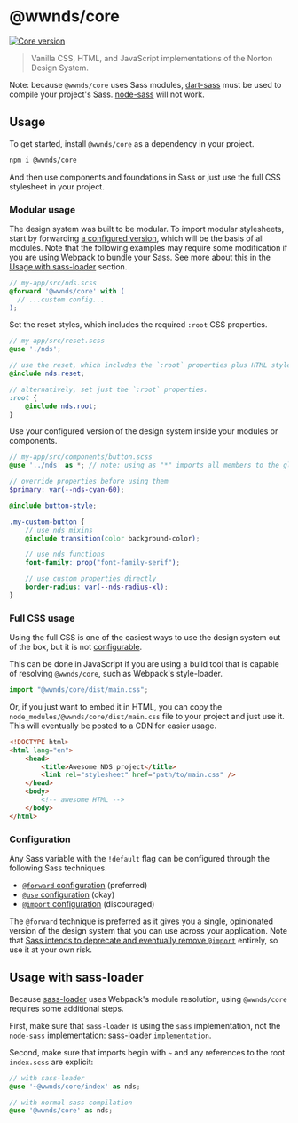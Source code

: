 # @wwnds/core

[![Core version](https://img.shields.io/npm/v/@wwnds/core?label=%40wwnds%2Fcore)](https://www.npmjs.com/package/@wwnds/core)

> Vanilla CSS, HTML, and JavaScript implementations of the Norton Design System.

Note: because `@wwnds/core` uses Sass modules, [dart-sass](https://github.com/sass/dart-sass)
must be used to compile your project's Sass. [node-sass](https://github.com/sass/node-sass) will not work.

## Usage

To get started, install `@wwnds/core` as a dependency in your project.

```sh
npm i @wwnds/core
```

And then use components and foundations in Sass or just use the full CSS stylesheet in your project.

### Modular usage

The design system was built to be modular.
To import modular stylesheets, start by forwarding [a configured version](#configuration), which will be the basis of all modules.
Note that the following examples may require some modification if you are using
Webpack to bundle your Sass. See more about this in the [Usage with sass-loader](#usage-with-sass-loader) section.

```scss
// my-app/src/nds.scss
@forward '@wwnds/core' with (
  // ...custom config...
);
```

Set the reset styles, which includes the required `:root` CSS properties.

```scss
// my-app/src/reset.scss
@use './nds';

// use the reset, which includes the `:root` properties plus HTML styles based on Bootstrap
@include nds.reset;

// alternatively, set just the `:root` properties.
:root {
	@include nds.root;
}
```

Use your configured version of the design system inside your modules or components.

```scss
// my-app/src/components/button.scss
@use '../nds' as *; // note: using as "*" imports all members to the global scope

// override properties before using them
$primary: var(--nds-cyan-60);

@include button-style;

.my-custom-button {
	// use nds mixins
	@include transition(color background-color);

	// use nds functions
	font-family: prop("font-family-serif");

	// use custom properties directly
	border-radius: var(--nds-radius-xl);
}
```

### Full CSS usage

Using the full CSS is one of the easiest ways to use the design system out of the box, but it is not [configurable](#configuration).

This can be done in JavaScript if you are using a build tool that is capable of resolving `@wwnds/core`, such as Webpack's style-loader.

```javascript
import "@wwnds/core/dist/main.css";
```

Or, if you just want to embed it in HTML, you can copy the `node_modules/@wwnds/core/dist/main.css` file to your project and just use it.
This will eventually be posted to a CDN for easier usage.

```html
<!DOCTYPE html>
<html lang="en">
	<head>
		<title>Awesome NDS project</title>
		<link rel="stylesheet" href="path/to/main.css" />
	</head>
	<body>
		<!-- awesome HTML -->
	</body>
</html>
```

### Configuration

Any Sass variable with the `!default` flag can be configured through the following Sass techniques.

- [`@forward` configuration](https://sass-lang.com/documentation/at-rules/forward#configuring-modules) (preferred)
- [`@use` configuration](https://sass-lang.com/documentation/at-rules/use#configuration) (okay)
- [`@import` configuration](https://sass-lang.com/documentation/at-rules/import#configuring-modules-through-imports) (discouraged)

The `@forward` technique is preferred as it gives you a single, opinionated version of the design system that you can use across your application.
Note that [Sass intends to deprecate and eventually remove `@import`](https://sass-lang.com/documentation/at-rules/import) entirely, so use it at your own risk.

## Usage with sass-loader

Because [sass-loader](https://github.com/webpack-contrib/sass-loader) uses Webpack's
module resolution, using `@wwnds/core` requires some additional steps.

First, make sure that `sass-loader` is using the `sass` implementation, not the
`node-sass` implementation: [sass-loader `implementation`](https://github.com/webpack-contrib/sass-loader#implementation).

Second, make sure that imports begin with `~` and any references to the root
`index.scss` are explicit:

```scss
// with sass-loader
@use '~@wwnds/core/index' as nds;

// with normal sass compilation
@use '@wwnds/core' as nds;
```
